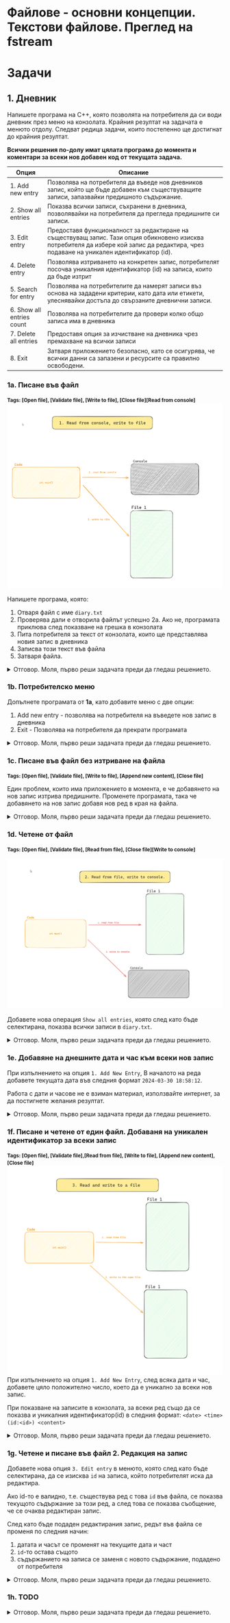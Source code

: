 # Файлове - основни концепции. Текстови файлове. Преглед на fstream

# Задачи

## 1. Дневник
Напишете програма на C++, която позволята на потребителя да си води дневник през меню на конзолата. Крайния резултат на задачата е менюто отдолу. 
Следват редица задачи, които постепенно ще достигнат до крайния резултат.

**Всички решения по-долу имат цялата програма до момента и коментари за всеки нов добавен код от текущата задача.**

| Опция              | Описание                                                                                                                     |
|-------------------|------------------------------------------------------------------------------------------------------------------------------|
| 1. Add new entry  | Позволява на потребителя да въведе нов дневников запис, който ще бъде добавен към съществуващите записи, запазвайки предишното съдържание.  |
| 2. Show all entries | Показва всички записи, съхранени в дневника, позволявайки на потребителя да прегледа предишните си записи.                     |
| 3. Edit entry | Предоставя функционалност за редактиране на съществуващ запис. Тази опция обикновено изисква потребителя да избере кой запис да редактира, чрез подаване на уникален идентификатор (id). |
| 4. Delete entry | Позволява изтриването на конкретен запис, потребителят посочва уникалния идентификатор (id) на записа, които да бъде изтрит    |
| 5. Search for entry | Позволява на потребителите да намерят записи въз основа на зададени критерии, като дата или етикети, улеснявайки достъпа до свързаните дневнични записи. |
| 6. Show all entries count | Позволява на потребителите да провери колко общо записа има в дневника |
| 7. Delete all entries | Предоставя опция за изчистване на дневника чрез премахване на всички записи |
| 8. Exit             | Затваря приложението безопасно, като се осигурява, че всички данни са запазени и ресурсите са правилно освободени.           |

### 1a. Писане във файл

<small><b>Tags: [Open file], [Validate file], [Write to file], [Close file][Read from console]</b></small>
![alt text](image.png)

Напишете програма, която:
1. Отваря файл с име `diary.txt`
2. Проверява дали е отворила файлът успешно
	2а. Ако не, програмата приклюва след показване на грешка в конзолата
3. Пита потребителя за текст от конзолата, които ще представлява новия запис в дневника
4. Записва този текст във файла
5. Затваря файла.

<details>
<summary>Отговор. Моля, първо реши задачата преди да гледаш решението.</summary>

```c++
#include <iostream>
#include <fstream>

// 1. Define constansts.
const char* DIARY_FILE_NAME = "diary.txt"; // 1a. Useful when creating streams in multiple places or you need the file name for console logging.
const size_t MAX_DIARY_LINE_LENGTH = 256 + 1; // 1b. We set our max line length to 256 and add 1 for the terminating zero.

int main()
{
	// 2. Create an output file stream for writing to the diary text file.
	std::ofstream diaryTextStream = std::ofstream(DIARY_FILE_NAME);

	// 3. Always check if the stream to the file was successfully open. Terminate the application if fail here.
	// 3a. Use std::cerr for logging errors to the console.
	// 3b. Use "!diaryTextStream.is_open()" and terminate early if there is an error instead of "diaryTextStream.is_open()" and adding the whole happy path code in the if statement.
	if (!diaryTextStream.is_open())
	{
		std::cerr << "Terminating application. Couldn't open " << DIARY_FILE_NAME << std::endl;
	}

	// 4. Read the new diary entry from the console.
	char diaryEntry[MAX_DIARY_LINE_LENGTH];
	std::cout << "Please enter a diary entry up to " << MAX_DIARY_LINE_LENGTH - 1 << " characters:" << std::endl;
	std::cin.getline(diaryEntry, MAX_DIARY_LINE_LENGTH);

	// 5. Write the diary entry to the text file. The same way we'd write to the console, now we just don't use cout.
	diaryTextStream << diaryEntry << std::endl;

	// 6. Inform the user that the action was successful.
	std::cout << "Added diary entry to the diary." << std::endl;

	// 7. Always close file streams to inform the operating system that the resource is free.
	diaryTextStream.close();

	return 0;
}

```
</details>

### 1b. Потребителско меню

Допълнете програмата от **1a**, като добавите меню с две опции:
1. Add new entry - позволява на потребителя на въведете нов запис в дневника
2. Exit - Позволява на потребителя да прекрати програмата

<details>
<summary>Отговор. Моля, първо реши задачата преди да гледаш решението.</summary>

```c++
#include <iostream>
#include <fstream>

// 1. Use only the most common resources from std, instead of 'using namespace std;' as it is a bad practice. Might lead to issues. Read more about it!
using std::cin;
using std::cout;
using std::cerr;
using std::endl;

const char* DIARY_FILE_NAME = "diary.txt"; 
const size_t MAX_DIARY_LINE_LENGTH = 256 + 1; 

// 2. Define an enum class to hold all our operations on the diary.
// 2a. Include Invalid operation as -1 to have a default value and convey invalid state to the rest of the application.
enum class DiaryOperation
{
	InvalidOperation = -1,
	AddNewEntry = 1,
	Exit = 2
};

// 3. Separate menu header and body into two in order to reuse the menu body in the do while loop.
void printUserMenuHeader();
void printUserMenuBody();

// 4. Move the code from task 1a to a method and use it in the switch case below.
void addNewDiaryEntry();

int main()
{
	// Create one int for the user choice from the console and then convert it to the DiaryOperation enum to write better code.
	// We do this because we then we can use the strongly types enum class instead of having random integers in the app.
	unsigned short int userChoice;
	DiaryOperation operation = DiaryOperation::InvalidOperation;

	printUserMenuHeader();
	do {
		printUserMenuBody();

		cin >> userChoice;
		// 5. Discard any empty white lines or new lines after we read the user input. We do this because if we cin.getline without ignore we might only read an end line instead of the user input.
		cin.ignore();

		// 6. Cast the int to our DiaryOperation enum.
		operation = static_cast<DiaryOperation>(userChoice);
		switch (operation)
		{
		case DiaryOperation::AddNewEntry:
			addNewDiaryEntry();
			break;
		case DiaryOperation::InvalidOperation:
			cout << "Invalid operation. Please try selecting operation from the menu." << endl;
			break;
		case DiaryOperation::Exit:
			cout << "Exit. Terminating application. Thank you for using Personal Diary!" << endl;
			break;
		default:
			break;
		}
	} while (operation != DiaryOperation::Exit);

	return 0;
}

void addNewDiaryEntry()
{
	std::ofstream diaryTextStream = std::ofstream(DIARY_FILE_NAME);

	if (!diaryTextStream.is_open())
	{
		cerr << "> Couldn't open " << DIARY_FILE_NAME << ". Please try again or try a different operation." << endl;
		return;
	}

	char diaryEntry[MAX_DIARY_LINE_LENGTH];
	cout << "> Please enter a diary entry up to " << MAX_DIARY_LINE_LENGTH - 1 << " characters:" << endl;
	cin.getline(diaryEntry, MAX_DIARY_LINE_LENGTH);

	diaryTextStream << diaryEntry << endl;

	cout << "> Added diary entry to the diary." << endl << endl;

	diaryTextStream.close();
}

void printUserMenuHeader()
{
	cout << "Welcome to Personal Diary. What would you like to do today?" << endl;
}


void printUserMenuBody()
{
	cout << "1. Create new entry" << endl;
	cout << "2. Exit" << endl;
	cout << "Enter your choice (1-2): ";
}



```
</details>

### 1c. Писане във файл без изтриване на файла
<small><b>Tags: [Open file], [Validate file], [Write to file], [Append new content], [Close file]</b></small>

Един проблем, които има приложението в момента, е че добавянето на нов запис изтрива предишните. Променете програмата, така че добавянето на нов запис добавя нов ред в края на файла.

<details>
<summary>Отговор. Моля, първо реши задачата преди да гледаш решението.</summary>

Единствената разлика е добавяне на `append` флага при отваряне на поток към файла.

<small><b>ofstream, който изтрива съдържанието на файла при отваряне</b></small>

```c++
	std::ofstream diaryTextStream = std::ofstream(DIARY_FILE_NAME);
```

<small><b>ofstream, който не изтрива съдържанието на файла и добавя към края му</b></small>

```c++
	std::ofstream diaryTextStream = std::ofstream(DIARY_FILE_NAME, std::ios_base::app);

```
</details>

### 1d. Четене от файл
<small><b>Tags: [Open file], [Validate file], [Read from file], [Close file][Write to console]</b></small>

![alt text](image-1.png)

Добавете нова операция `Show all entries`, която след като бъде селектирана, показва всички записи в `diary.txt`.


<details>
<summary>Отговор. Моля, първо реши задачата преди да гледаш решението.</summary>

```c++
#include <iostream>
#include <fstream>

using std::cin;
using std::cout;
using std::cerr;
using std::endl;

const char* DIARY_FILE_NAME = "diary.txt";
const size_t MAX_DIARY_LINE_LENGTH = 256 + 1;

enum class DiaryOperation
{
	InvalidOperation = -1,
	AddNewEntry = 1,
	// 1. Add new enum value for the new operation.
	ListAllEntries = 2,
	Exit = 3
};

void printUserMenuHeader();
void printUserMenuBody();

void addNewDiaryEntry();

// 2. Add new method to read from the file and print to the console.
void listAllEntries();

int main()
{
	unsigned short int userChoice;
	DiaryOperation operation = DiaryOperation::InvalidOperation;

	printUserMenuHeader();
	do {
		printUserMenuBody();

		cin >> userChoice;
		cin.ignore();

		operation = static_cast<DiaryOperation>(userChoice);
		switch (operation)
		{
		case DiaryOperation::AddNewEntry:
			addNewDiaryEntry();
			break;
		// 3. Add new switch case with the new enum value and use the new method.
		case DiaryOperation::ListAllEntries:
			listAllEntries();
			break;
		case DiaryOperation::InvalidOperation:
			cout << "Invalid operation. Please try selecting operation from the menu." << endl;
			break;
		case DiaryOperation::Exit:
			cout << "Exit. Terminating application. Thank you for using Personal Diary!" << endl;
			break;
		default:
			break;
		}
	} while (operation != DiaryOperation::Exit);

	return 0;
}

void listAllEntries()
{
	// 4. Use ifstream (input file stream) to now read from file. Think cin for files instead for console.
	std::ifstream diaryTextInStream = std::ifstream(DIARY_FILE_NAME);

	// 5. As with ofstreams, when creating a stream to a file, always check if the file was open successfully.
	if (!diaryTextInStream.is_open())
	{
		cerr << "> Couldn't open " << DIARY_FILE_NAME << ". Please try again or try a different operation." << endl;
		return;
	}

	// 6. Create a char array that we'll use to get each line from the file. Use the max line length we've defined.
	char line[MAX_DIARY_LINE_LENGTH];

	// 7. Technique for reading a file line by line - use getline in a while loop. It terminates automatically when the getline function reaches the end of the file.
	while (diaryTextInStream.getline(line, MAX_DIARY_LINE_LENGTH))
	{
		// 8. Print the line from the file to the console for the user.
		cout << "> " << line << endl;
	}

	cout << endl;
}

void addNewDiaryEntry()
{
	std::ofstream diaryTextOutStream = std::ofstream(DIARY_FILE_NAME, std::ios_base::app);

	if (!diaryTextOutStream.is_open())
	{
		cerr << "> Couldn't open " << DIARY_FILE_NAME << ". Please try again or try a different operation." << endl;
		return;
	}

	char diaryEntry[MAX_DIARY_LINE_LENGTH];
	cout << "> Please enter a diary entry up to " << MAX_DIARY_LINE_LENGTH - 1 << " characters:" << endl;
	cin.getline(diaryEntry, MAX_DIARY_LINE_LENGTH);

	diaryTextOutStream << diaryEntry << endl;

	cout << "> Added diary entry to the diary." << endl << endl;

	diaryTextOutStream.close();
}

void printUserMenuHeader()
{
	cout << "Welcome to Personal Diary. What would you like to do today?" << endl;
}


void printUserMenuBody()
{
	cout << "1. Create new entry" << endl;
	// 9. Add new entry for the menu being printed.
	cout << "2. List all entries" << endl;
	cout << "3. Exit" << endl;
	cout << "Enter your choice (1-3): ";
}
```
</details>

### 1e. Добавяне на днешните дата и час към всеки нов запис

При изпълнението на опция `1. Add New Entry`, В началото на реда добавете текущата дата във следния формат `2024-03-30 18:58:12`.

Работа с дати и часове не е взиман материал, използвайте интернет, за да постигнете желания резултат.

<details>
<summary>Отговор. Моля, първо реши задачата преди да гледаш решението.</summary>

```c++
#include <iostream>
#include <fstream>
#include <ctime>

using std::cin;
using std::cout;
using std::cerr;
using std::endl;

const char* DIARY_FILE_NAME = "diary.txt";
const size_t MAX_DIARY_LINE_LENGTH = 256 + 1;

enum class DiaryOperation
{
	InvalidOperation = -1,
	AddNewEntry = 1,
	ListAllEntries = 2,
	Exit = 3
};

void printUserMenuHeader();
void printUserMenuBody();

void addNewDiaryEntry();

void listAllEntries();
// 1. Add new method to get current date. Use char* and buffer size to skip dynamic memory allocation.
void getCurrentDate(char* date, size_t bufferSize);

int main()
{
	unsigned short int userChoice;
	DiaryOperation operation = DiaryOperation::InvalidOperation;

	printUserMenuHeader();
	do {
		printUserMenuBody();

		cin >> userChoice;
		cin.ignore();

		operation = static_cast<DiaryOperation>(userChoice);
		switch (operation)
		{
		case DiaryOperation::AddNewEntry:
			addNewDiaryEntry();
			break;
			// 3. Add new switch case with the new enum value and use the new method.
		case DiaryOperation::ListAllEntries:
			listAllEntries();
			break;
		case DiaryOperation::InvalidOperation:
			cout << "Invalid operation. Please try selecting operation from the menu." << endl;
			break;
		case DiaryOperation::Exit:
			cout << "Exit. Terminating application. Thank you for using Personal Diary!" << endl;
			break;
		default:
			break;
		}
	} while (operation != DiaryOperation::Exit);

	return 0;
}

// 2. To get the current time, pass a char date[20] to this function.
void getCurrentDate(char* date, size_t bufferSize)
{
	// 2a. Get the current time
	std::time_t currentTime;
	std::time(&currentTime);

	// 2b. Convert the current time to a tm structure
	std::tm localTime;
	localtime_s(&localTime, &currentTime);

	// 2c. Format the date as a string
	std::strftime(date, bufferSize, "%Y-%m-%d %H:%M:%S", &localTime);
}

void listAllEntries()
{
	std::ifstream diaryTextInStream = std::ifstream(DIARY_FILE_NAME);

	if (!diaryTextInStream.is_open())
	{
		cerr << "> Couldn't open " << DIARY_FILE_NAME << ". Please try again or try a different operation." << endl;
		return;
	}

	char line[MAX_DIARY_LINE_LENGTH];

	while (diaryTextInStream.getline(line, MAX_DIARY_LINE_LENGTH))
	{
		cout << "> " << line << endl;
	}

	cout << endl;
}

void addNewDiaryEntry()
{
	std::ofstream diaryTextOutStream = std::ofstream(DIARY_FILE_NAME, std::ios_base::app);

	if (!diaryTextOutStream.is_open())
	{
		cerr << "> Couldn't open " << DIARY_FILE_NAME << ". Please try again or try a different operation." << endl;
		return;
	}

	// 3. Create a current date char array and fill it using the function.
	char currentDate[20];
	getCurrentDate(currentDate, sizeof(currentDate));
	char diaryEntry[MAX_DIARY_LINE_LENGTH];
	cout << "> Please enter a diary entry up to " << MAX_DIARY_LINE_LENGTH - 1 << " characters:" << endl;
	cin.getline(diaryEntry, MAX_DIARY_LINE_LENGTH);

	// 4. write the current date before the diary entry for each new entry.
	diaryTextOutStream << currentDate << " " << diaryEntry << endl;

	cout << "> Added diary entry to the diary." << endl << endl;

	diaryTextOutStream.close();
}

void printUserMenuHeader()
{
	cout << "Welcome to Personal Diary. What would you like to do today?" << endl;
}


void printUserMenuBody()
{
	cout << "1. Create new entry" << endl;
	cout << "2. List all entries" << endl;
	cout << "3. Exit" << endl;
	cout << "Enter your choice (1-3): ";
}
```
</details>

### 1f. Писане и четене от един файл. Добаваня на уникален идентификатор за всеки запис
<small><b>Tags: [Open file], [Validate file],[Read from file], [Write to file], [Append new content], [Close file]</b></small>
![alt text](image-2.png)
При изпълнението на опция `1. Add New Entry`, след всяка дата и час, добавете цяло положително число, което да е уникално за всеки нов запис.

При показване на записите в конзолата, за всеки ред също да се показва и уникалния идентификатор(id) в следния формат: `<date> <time> (id:<id>) <content>`

<details>
<summary>Отговор. Моля, първо реши задачата преди да гледаш решението.</summary>

```c++
#include <iostream>
#include <fstream>
#include <ctime>

using std::cin;
using std::cout;
using std::cerr;
using std::endl;

// 1. Add new constants, one for the file name that will contain the last maximum id - just an int, nothing else. and a constant for invalid id if operations fail.
const char* MAX_ID_FILE_NAME = "max_id.txt";
const int INVALID_ID = -1;
const char* DIARY_FILE_NAME = "diary.txt";
const size_t MAX_DIARY_LINE_LENGTH = 256 + 1;

enum class DiaryOperation
{
	InvalidOperation = -1,
	AddNewEntry = 1,
	ListAllEntries = 2,
	Exit = 3
};

void printUserMenuHeader();
void printUserMenuBody();

void addNewDiaryEntry();

void listAllEntries();
void getCurrentDate(char* date, size_t bufferSize);

// 2. Define a new function that will read from max_id.txt and get the next max id. Also when successfully read, it will write the next max id.
int getNextId();

int main()
{
	unsigned short int userChoice;
	DiaryOperation operation = DiaryOperation::InvalidOperation;

	printUserMenuHeader();
	do {
		printUserMenuBody();

		cin >> userChoice;
		cin.ignore();

		operation = static_cast<DiaryOperation>(userChoice);
		switch (operation)
		{
		case DiaryOperation::AddNewEntry:
			addNewDiaryEntry();
			break;
		case DiaryOperation::ListAllEntries:
			listAllEntries();
			break;
		case DiaryOperation::InvalidOperation:
			cout << "Invalid operation. Please try selecting operation from the menu." << endl;
			break;
		case DiaryOperation::Exit:
			cout << "Exit. Terminating application. Thank you for using Personal Diary!" << endl;
			break;
		default:
			break;
		}
	} while (operation != DiaryOperation::Exit);

	return 0;
}

int getNextId()
{
	// 3. Define an fstream (file stream) for read and write, using the ios::in and ios::out flags.
	std::fstream maxIdStream = std::fstream(MAX_ID_FILE_NAME, std::ios::in | std::ios::out);

	// 4. Again, check if it is successfully opened. Indicate error to the console and return the invalid id if opening failed.
	if (!maxIdStream.is_open())
	{
		cerr << "> Couldn't open " << MAX_ID_FILE_NAME << ". Please try again or try a different operation." << endl;
		return INVALID_ID;
	}

	// 5. Initialize the variable that will take the maxId from the file.
	int maxId = INVALID_ID;
	// 6. Read the integer value from the file into maxId.
	maxIdStream >> maxId;

	// 7. It's possible the read failed, so we have to explicitly check and terminate if it failed.
	if (maxIdStream.fail() && !maxIdStream.eof())
	{
		cerr << "Couldn't read max ID from " << MAX_ID_FILE_NAME << ". Please try again or try a different operation." << endl;
		return INVALID_ID;
	}

	// 8a. At this point in the code, we've successfully read the value, now we have to update it in the file.
	// To do that, we use clear(), which resets all flags that indicate reaching the of the file or some other issues the stream might have.
	// We do that because we cannot write to the file if any of those "bad" flags are true.
	// 8b. Use seekp(0) to go to the beginning of the file.
	maxIdStream.clear();
	maxIdStream.seekp(0);

	// 9. Write the new max value to the file.
	int nextMaxId = maxId + 1;
	maxIdStream << nextMaxId << endl;

	// 10. Check if the writing was successful. If fail() returns true it means that our last write failed.
	// In this case we terminate the operation as the application cannot function properly without correct ids for each entry.
	if (maxIdStream.fail())
	{
		cerr << "Couldn't write max ID to " << MAX_ID_FILE_NAME << ". Please try again or try a different operation." << endl;
		return INVALID_ID;
	}

	// 11. Always close the stream to deallocate the resouces for the operation system.
	maxIdStream.close();
	return nextMaxId;
}

void getCurrentDate(char* date, size_t bufferSize)
{
	std::time_t currentTime;
	std::time(&currentTime);

	std::tm localTime;
	localtime_s(&localTime, &currentTime);

	std::strftime(date, bufferSize, "%Y-%m-%d %H:%M:%S", &localTime);
}

void listAllEntries()
{
	std::ifstream diaryTextInStream = std::ifstream(DIARY_FILE_NAME);

	if (!diaryTextInStream.is_open())
	{
		cerr << "> Couldn't open " << DIARY_FILE_NAME << ". Please try again or try a different operation." << endl;
		return;
	}

	char line[MAX_DIARY_LINE_LENGTH];

	while (diaryTextInStream.getline(line, MAX_DIARY_LINE_LENGTH))
	{
		cout << "> " << line << endl;
	}

	cout << endl;
	diaryTextInStream.close();
}

void addNewDiaryEntry()
{
	std::ofstream diaryTextOutStream = std::ofstream(DIARY_FILE_NAME, std::ios_base::app);

	if (!diaryTextOutStream.is_open())
	{
		cerr << "> Couldn't open " << DIARY_FILE_NAME << ". Please try again or try a different operation." << endl;
		return;
	}

	char currentDate[20];
	getCurrentDate(currentDate, sizeof(currentDate));

	// 12. Generate the next id, if we encounter invalid id, terminate the operation. Inform the user.
	int nextId = getNextId();
	if (nextId == INVALID_ID)
	{
		cerr << "Creating a new diary entry failed. Couldn't generate a unique identifier for the new entry." << endl;
		return;
	}

	char diaryEntry[MAX_DIARY_LINE_LENGTH];
	cout << "> Please enter a diary entry up to " << MAX_DIARY_LINE_LENGTH - 1 << " characters:" << endl;
	cin.getline(diaryEntry, MAX_DIARY_LINE_LENGTH);

	// 13. Write the nextId to the file with the rest of the content.
	diaryTextOutStream << currentDate << " " << "(id: " << nextId << ") " << diaryEntry << endl;

	cout << "> Added diary entry to the diary." << endl << endl;

	diaryTextOutStream.close();
}

void printUserMenuHeader()
{
	cout << "Welcome to Personal Diary. What would you like to do today?" << endl;
}

void printUserMenuBody()
{
	cout << "1. Create new entry" << endl;
	cout << "2. List all entries" << endl;
	cout << "3. Exit" << endl;
	cout << "Enter your choice (1-3): ";
}
```
</details>

### 1g. Четене и писане във файл 2. Редакция на запис

Добавете нова опция `3. Edit entry` в менюто, която след като бъде селектирана, да се изисква `id` на записа, който потребителят иска да редактира.

Ако id-то е валидно, т.е. съществува ред с това `id` във файла, се показва текущото съдържание за този ред, а след това се показва съобщение, че се очаква редактиран запис.

След като бъде подаден редактирания запис,
редът във файла се променя по следния начин:
1. датата и часът се променят на текущите дата и част
2. `id`-то остава същото
3. съдържанието на записа се заменя с новото съдържание, подадено от потребителя

<details>
<summary>Отговор. Моля, първо реши задачата преди да гледаш решението.</summary>

```c++

```
</details>

### 1h. TODO

<details>
<summary>Отговор. Моля, първо реши задачата преди да гледаш решението.</summary>

```c++

```
</details>